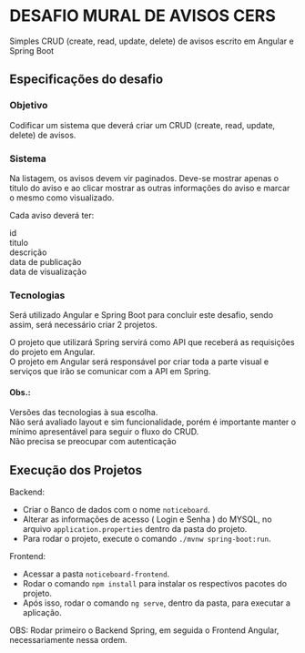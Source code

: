 <h1>DESAFIO MURAL DE AVISOS CERS</h1>

Simples CRUD (create, read, update, delete) de avisos escrito em Angular e Spring Boot

<h2>Especificações do desafio</h2>

<h3>Objetivo</h3>

Codificar um sistema que deverá criar um CRUD (create, read, update, delete) de avisos.

<h3>Sistema</h3>

Na listagem, os avisos devem vir paginados. Deve-se mostrar apenas o titulo do aviso e ao clicar mostrar as outras informações do aviso e marcar o mesmo como visualizado.

Cada aviso deverá ter:

id<br>
titulo<br>
descrição<br>
data de publicação<br>
data de visualização<br>

<h3>Tecnologias</h3>

Será utilizado Angular e Spring Boot para concluir este desafio, sendo assim, será necessário criar 2 projetos.

O projeto que utilizará Spring servirá como API que receberá as requisições do projeto em Angular.<br>
O projeto em Angular será responsável por criar toda a parte visual e serviços que irão se comunicar com a API em Spring.

<h4>Obs.:</h4>

Versões das tecnologias à sua escolha.<br>
Não será avaliado layout e sim funcionalidade, porém é importante manter o mínimo apresentável para seguir o fluxo do CRUD.<br>
Não precisa se preocupar com autenticação

## Execução dos Projetos

Backend:
- Criar o Banco de dados com o nome `noticeboard`. 
- Alterar as informações de acesso ( Login e Senha ) do MYSQL, no arquivo `application.properties` dentro da pasta do projeto. 
- Para rodar o projeto, execute  o comando `./mvnw spring-boot:run`.

Frontend:
- Acessar a pasta `noticeboard-frontend`.
- Rodar o comando `npm install` para instalar os respectivos pacotes do projeto. 
- Após isso, rodar o comando `ng serve`, dentro da pasta, para executar a aplicação.

OBS: Rodar primeiro o Backend Spring, em seguida o Frontend Angular, necessariamente nessa ordem.
